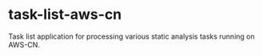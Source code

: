# task-list-aws-cn
Task list application for processing various static analysis tasks running on AWS-CN.
